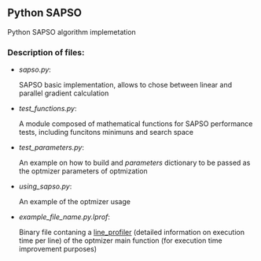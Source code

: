 ## Python SAPSO
Python SAPSO algorithm implemetation

### Description of files:

- *sapso.py*:

   SAPSO basic implementation, allows to chose between linear and parallel gradient calculation

- *test_functions.py*:
   
   A module composed of mathematical functions for SAPSO performance tests, including funcitons minimuns and search space

- *test_parameters.py*:
	
	An example on how to build and *parameters* dictionary to be passed as the optmizer parameters of optmization

- *using_sapso.py*:

  An example of the optmizer usage

- *example_file_name.py.lprof*:

  Binary file contaning a [line_profiler](https://github.com/rkern/line_profiler) (detailed information on execution time per line) of the optmizer main function (for execution time improvement purposes)